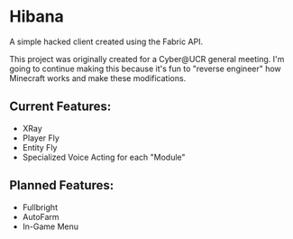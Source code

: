 # Hibana

A simple hacked client created using the Fabric API.

This project was originally created for a Cyber@UCR general meeting. I'm going to continue making this because it's fun to "reverse engineer" how Minecraft works and make these modifications.

## Current Features:
- XRay
- Player Fly
- Entity Fly
- Specialized Voice Acting for each "Module"

## Planned Features:
- Fullbright
- AutoFarm
- In-Game Menu

